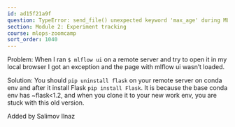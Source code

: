 ```yaml
---
id: ad15f21a9f
question: TypeError: send_file() unexpected keyword 'max_age' during MLflow UI Launch
section: Module 2: Experiment tracking
course: mlops-zoomcamp
sort_order: 1040
---
```


Problem: When I ran `$ mlflow ui` on a remote server and try to open it in my local browser I got an exception  and the page with mlflow ui wasn’t loaded.

Solution: You should `pip uninstall flask` on your remote server on conda env and after it install Flask `pip install Flask`. It is because the base conda env has ~flask<1.2, and when you clone it to your new work env, you are stuck with this old version.

Added by Salimov Ilnaz

